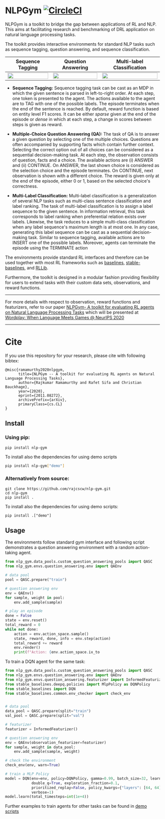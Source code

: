 # NLPGym [![CircleCI](https://circleci.com/gh/rajcscw/nlp-gym/tree/main.svg?style=svg)](https://circleci.com/gh/rajcscw/nlp-gym/tree/main)

NLPGym is a toolkit to bridge the gap between applications of RL and NLP. This aims at facilitating research and benchmarking of DRL application on natural language processing tasks. 

The  toolkit provides interactive environments for standard NLP tasks such as sequence tagging, question answering, and sequence classification. 


Sequence Tagging             |  Question Answering |  Multi-label Classification
:-------------------------:|:-------------------------:|:-------------------------:
<img src="assets/sequence_tagging.png" width="100%"/> |  <img src="assets/question_answering.png" width="100%"/> |  <img src="assets/multilabel.png" width="100%"/> 


- **Sequence Tagging:** Sequence tagging task can be cast as an MDP in which the given sentence is parsed in left-to-right order. At each step, one token is presented to the agent. The actions available to the agent are to TAG with one of the possible labels. The episode terminates when the end of the sentence is reached. By default, reward function is based on entity level F1 scores. It can be either *sparse* given at the end of the episode or *dense* in which at each step, a change in scores between steps is given as reward.


- **Multiple-Choice Question Answering (QA):** The task of QA is to answer a given question by selecting one of the multiple choices. Questions are often accompanied by supporting facts which contain further context.  Selecting the correct option out of all choices can be considered as a sequential decision-making task. At each step, the observation consists of question, facts and a choice. The available actions are (i) ANSWER and (ii) CONTINUE. On ANSWER, the last shown choice is considered as the selection choice and the episode terminates. On CONTINUE, next observation is shown with a different choice. The reward is given only at the end of the episode, either 0 or 1, based on the selected choice's correctness.


- **Multi-Label Classification:** Multi-label classification is a generalization of several NLP tasks such as multi-class sentence classification and label ranking. The task of multi-label classification is to assign a label sequence to the given sentence. In information retrieval, this task corresponds to label ranking when preferential relation exists over labels. Likewise, the task reduces to a simple multi-class classification when any label sequence's maximum length is at most one. In any case, generating this label sequence can be cast as a sequential decision-making task. Similar to sequence tagging, available actions are to INSERT one of the possible labels. Moreover, agents can terminate the episode using the TERMINATE action



The environments provide standard RL interfaces and therefore can be used together with most RL frameworks such as [baselines](https://github.com/openai/baselines), [stable-baselines](https://github.com/hill-a/stable-baselines), and [RLLib](https://github.com/ray-project/ray). 


Furthermore, the toolkit is designed in a modular fashion providing flexibility for users to extend tasks with their custom data sets, observations, and reward functions.


_________________

For more details with respect to observation, reward functions and featurizers, refer to our paper [NLPGym- A toolkit for evaluating RL agents on Natural Language Processing Tasks](https://arxiv.org/abs/2011.08272) which will be presented at [Wordplay: When Language Meets Games @ NeurIPS 2020](https://wordplay-workshop.github.io/)

_________________

# Cite
If you use this repository for your research, please cite with following bibtex:

```
@misc{ramamurthy2020nlpgym,
      title={NLPGym -- A toolkit for evaluating RL agents on Natural Language Processing Tasks}, 
      author={Rajkumar Ramamurthy and Rafet Sifa and Christian Bauckhage},
      year={2020},
      eprint={2011.08272},
      archivePrefix={arXiv},
      primaryClass={cs.CL}
}

```

## Install

### Using pip:

```bash
pip install nlp-gym
```

To install also the dependencies for using demo scripts

```bash
pip install nlp-gym["demo"]
```

### Alternatively from source:
```
git clone https://github.com/rajcscw/nlp-gym.git
cd nlp-gym
pip install .
```

To install also the dependencies for using demo scripts: 
```
pip install .["demo"]
```
</hr>

## Usage

The environments follow standard gym interface and following script demonstrates a question answering environment with a random action-taking agent.


```python
from nlp_gym.data_pools.custom_question_answering_pools import QASC
from nlp_gym.envs.question_answering.env import QAEnv

# data pool
pool = QASC.prepare("train")

# question answering env
env = QAEnv()
for sample, weight in pool:
    env.add_sample(sample)

# play an episode
done = False
state = env.reset()
total_reward = 0
while not done:
    action = env.action_space.sample()
    state, reward, done, info = env.step(action)
    total_reward += reward
    env.render()
    print(f"Action: {env.action_space.ix_to
```

To train a DQN agent for the same task:

```python
from nlp_gym.data_pools.custom_question_answering_pools import QASC
from nlp_gym.envs.question_answering.env import QAEnv
from nlp_gym.envs.question_answering.featurizer import InformedFeaturizer
from stable_baselines.deepq.policies import MlpPolicy as DQNPolicy
from stable_baselines import DQN
from stable_baselines.common.env_checker import check_env


# data pool
data_pool = QASC.prepare(split="train")
val_pool = QASC.prepare(split="val")

# featurizer
featurizer = InformedFeaturizer()

# question answering env
env = QAEnv(observation_featurizer=featurizer)
for sample, weight in data_pool:
    env.add_sample(sample, weight)

# check the environment
check_env(env, warn=True)

# train a MLP Policy
model = DQN(env=env, policy=DQNPolicy, gamma=0.99, batch_size=32, learning_rate=1e-4,
            double_q=True, exploration_fraction=0.1,
            prioritized_replay=False, policy_kwargs={"layers": [64, 64]},
            verbose=1)
model.learn(total_timesteps=int(1e+4))
```

Further examples to train agents for other tasks can be found in [demo scripts](https://github.com/rajcscw/nlp-gym/tree/main/demo_scripts)
